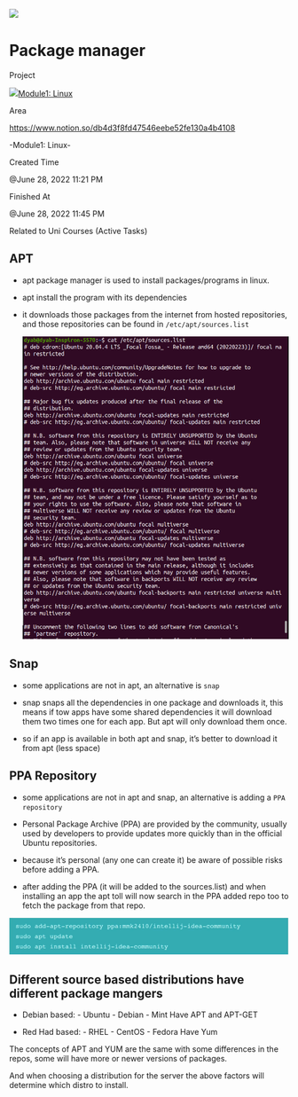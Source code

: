 
![](https://super.so/icon/light/edit-3.svg)

Package manager
===============

Project

[![](https://super.so/icon/light/folder-plus.svg)Module1: Linux](https://www.notion.so/Module1-Linux-012f8f8155f745f68053f61714910da8)

Area

https://www.notion.so/db4d3f8fd47546eebe52fe130a4b4108



\-Module1: Linux-

Created Time

@June 28, 2022 11:21 PM

Finished At

@June 28, 2022 11:45 PM

Related to Uni Courses (Active Tasks)

APT
---

*   apt package manager is used to install packages/programs in linux.

*   apt install the program with its dependencies

*   it downloads those packages from the internet from hosted repositories, and those repositories can be found in `/etc/apt/sources.list`
    
    [![](Package%20manager%20e47d1f9fae6548a191994609f7f2c5c1/Untitled.png)](Package%20manager%20e47d1f9fae6548a191994609f7f2c5c1/Untitled.png)
    

Snap
----

*   some applications are not in apt, an alternative is `snap`

*   snap snaps all the dependencies in one package and downloads it, this means if tow apps have some shared dependencies it will download them two times one for each app. But apt will only download them once.

*   so if an app is available in both apt and snap, it’s better to download it from apt (less space)

PPA Repository
--------------

*   some applications are not in apt and snap, an alternative is adding a `PPA repository`

*   Personal Package Archive (PPA) are provided by the community, usually used by developers to provide updates more quickly than in the official Ubuntu repositories.

*   because it’s personal (any one can create it) be aware of possible risks before adding a PPA.

*   after adding the PPA (it will be added to the sources.list) and when installing an app the apt toll will now search in the PPA added repo too to fetch the package from that repo.

[![](Package%20manager%20e47d1f9fae6548a191994609f7f2c5c1/Untitled%201.png)](Package%20manager%20e47d1f9fae6548a191994609f7f2c5c1/Untitled%201.png)

Different source based distributions have different package mangers
-------------------------------------------------------------------

*   Debian based: - Ubuntu - Debian - Mint Have APT and APT-GET

*   Red Had based: - RHEL - CentOS - Fedora Have Yum

The concepts of APT and YUM are the same with some differences in the repos, some will have more or newer versions of packages.

And when choosing a distribution for the server the above factors will determine which distro to install.